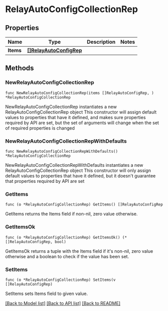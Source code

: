 # RelayAutoConfigCollectionRep

## Properties

Name | Type | Description | Notes
------------ | ------------- | ------------- | -------------
**Items** | [**[]RelayAutoConfigRep**](RelayAutoConfigRep.md) |  | 

## Methods

### NewRelayAutoConfigCollectionRep

`func NewRelayAutoConfigCollectionRep(items []RelayAutoConfigRep, ) *RelayAutoConfigCollectionRep`

NewRelayAutoConfigCollectionRep instantiates a new RelayAutoConfigCollectionRep object
This constructor will assign default values to properties that have it defined,
and makes sure properties required by API are set, but the set of arguments
will change when the set of required properties is changed

### NewRelayAutoConfigCollectionRepWithDefaults

`func NewRelayAutoConfigCollectionRepWithDefaults() *RelayAutoConfigCollectionRep`

NewRelayAutoConfigCollectionRepWithDefaults instantiates a new RelayAutoConfigCollectionRep object
This constructor will only assign default values to properties that have it defined,
but it doesn't guarantee that properties required by API are set

### GetItems

`func (o *RelayAutoConfigCollectionRep) GetItems() []RelayAutoConfigRep`

GetItems returns the Items field if non-nil, zero value otherwise.

### GetItemsOk

`func (o *RelayAutoConfigCollectionRep) GetItemsOk() (*[]RelayAutoConfigRep, bool)`

GetItemsOk returns a tuple with the Items field if it's non-nil, zero value otherwise
and a boolean to check if the value has been set.

### SetItems

`func (o *RelayAutoConfigCollectionRep) SetItems(v []RelayAutoConfigRep)`

SetItems sets Items field to given value.



[[Back to Model list]](../README.md#documentation-for-models) [[Back to API list]](../README.md#documentation-for-api-endpoints) [[Back to README]](../README.md)


